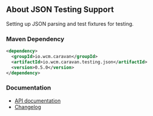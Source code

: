 ## About JSON Testing Support

Setting up JSON parsing and test fixtures for testing.


### Maven Dependency

```xml
<dependency>
  <groupId>io.wcm.caravan</groupId>
  <artifactId>io.wcm.caravan.testing.json</artifactId>
  <version>0.5.0</version>
</dependency>
```

### Documentation

* [API documentation][apidocs]
* [Changelog][changelog]


[apidocs]: apidocs/
[changelog]: changes-report.html
